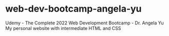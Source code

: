 # web-dev-bootcamp-angela-yu
Udemy - The Complete 2022 Web Development Bootcamp - Dr. Angela Yu <br />
My personal website with intermediate HTML and CSS